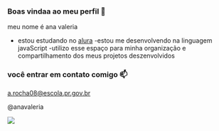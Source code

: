 ### Boas vindaa ao meu perfil 💙

meu nome é ana valeria

- estou estudando no [alura](https://www.alura.com.br)
-estou me desenvolvendo na linguagem javaScript
-utilizo esse espaço para minha organização e compartilhamento dos meus projetos deszenvolvidos

### você entrar em contato comigo 📫

a.rocha08@escola.pr.gov.br

@anavaleria

![](https://media1.tenor.com/m/TSc5S2bRWEYAAAAC/teen-wolf-grind.gif)













